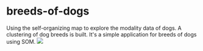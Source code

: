 # breeds-of-dogs
Using the self-organizing map to explore the modality data of dogs. A clustering of dog breeds is built. 
It's a simple application for breeds of dogs using SOM. 
![](https://github.com/XKSH/breeds-of-dogs/blob/master/distribution%20de%20modalit%C3%A9.png)
